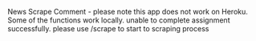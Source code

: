 News Scrape Comment - please note this app does not work on Heroku. Some of the functions work locally. unable to complete assignment successfully. please use /scrape to start to scraping process